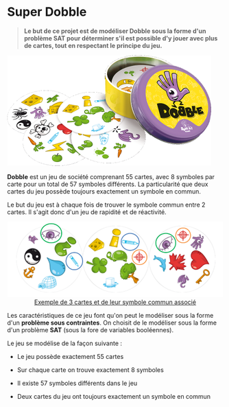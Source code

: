 #                                                   	Super Dobble



> **Le but de ce projet est de modéliser Dobble sous la forme d'un problème SAT pour déterminer s'il est possible d'y jouer avec plus de cartes, tout en respectant le principe du jeu.**



<img src="./images/dobble.png" alt="dobble" style="zoom:50%;" />



**Dobble** est un jeu de société comprenant 55 cartes, avec 8 symboles par carte pour un total de 57 symboles différents. La particularité que deux cartes du jeu possède toujours exactement un symbole en commun.

Le but du jeu est à chaque fois de trouver le symbole commun entre 2 cartes. Il s'agit donc d'un jeu de rapidité et de réactivité.

<p align="center">
<img src="./images/similar.png" alt="symboles communs" style="zoom:67%;" />
<ins>Exemple de 3 cartes et de leur symbole commun associé</ins>
</p>


Les caractéristiques de ce jeu font qu'on peut le modéliser sous la forme d'un **problème sous contraintes**. On choisit de le modéliser sous la forme d'un problème **SAT** (sous la fore de variables booléennes).

Le jeu se modélise de la façon suivante : 

- Le jeu possède exactement 55 cartes

- Sur chaque carte on trouve exactement 8 symboles

- Il existe 57 symboles différents dans le jeu

- Deux cartes du jeu ont toujours exactement un symbole en commun

  




